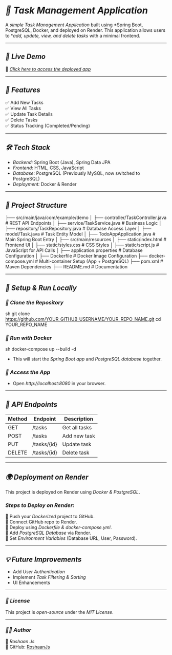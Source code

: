 # *📌 Task Management Application*  
A *simple Task Management Application* built using *Spring Boot, PostgreSQL, Docker, and deployed on Render. This application allows users to **add, update, view, and delete tasks* with a minimal frontend.

---

## *🚀 Live Demo*  
🔗 *[Click here to access the deployed app](https://task-management-tbz6.onrender.com)*  

---

## *📌 Features*  
✅ Add New Tasks  
✅ View All Tasks  
✅ Update Task Details  
✅ Delete Tasks  
✅ Status Tracking (Completed/Pending)  

---

## *🛠 Tech Stack*  
- *Backend:* Spring Boot (Java), Spring Data JPA  
- *Frontend:* HTML, CSS, JavaScript  
- *Database:* PostgreSQL (Previously MySQL, now switched to PostgreSQL)  
- *Deployment:* Docker & Render  

---

## *📂 Project Structure*  

├── src/main/java/com/example/demo
│   ├── controller/TaskController.java  # REST API Endpoints
│   ├── service/TaskService.java        # Business Logic
│   ├── repository/TaskRepository.java  # Database Access Layer
│   ├── model/Task.java                 # Task Entity Model
│   ├── TodoAppApplication.java         # Main Spring Boot Entry
│
├── src/main/resources
│   ├── static/index.html  # Frontend UI
│   ├── static/styles.css  # CSS Styles
│   ├── static/script.js   # JavaScript for API Calls
│   ├── application.properties  # Database Configuration
│
├── Dockerfile              # Docker Image Configuration
├── docker-compose.yml      # Multi-container Setup (App + PostgreSQL)
├── pom.xml                 # Maven Dependencies
├── README.md               # Documentation


---

## *🔧 Setup & Run Locally*
### *⿡ Clone the Repository*
sh
git clone https://github.com/YOUR_GITHUB_USERNAME/YOUR_REPO_NAME.git
cd YOUR_REPO_NAME


### *⿢ Run with Docker*
sh
docker-compose up --build -d

- This will start the *Spring Boot app* and *PostgreSQL database* together.

### *⿣ Access the App*
- Open *http://localhost:8080* in your browser.

---

## *📡 API Endpoints*
| Method | Endpoint        | Description       |
|--------|---------------|------------------|
| GET    | /tasks       | Get all tasks   |
| POST   | /tasks       | Add new task    |
| PUT    | /tasks/{id}  | Update task     |
| DELETE | /tasks/{id}  | Delete task     |

---

## *🌍 Deployment on Render*
This project is deployed on Render using *Docker & PostgreSQL*.  

### *Steps to Deploy on Render:*
⿡ Push your *Dockerized* project to GitHub.  
⿢ Connect GitHub repo to Render.  
⿣ Deploy using *Dockerfile & docker-compose.yml*.  
⿤ Add *PostgreSQL Database* via Render.  
⿥ Set *Environment Variables* (Database URL, User, Password).  

---

## *💡 Future Improvements*
- Add *User Authentication*  
- Implement *Task Filtering & Sorting*  
- UI Enhancements  

---

### *📜 License*  
This project is *open-source* under the *MIT License*.

---

### *🧑‍💻 Author*
👤 *Roshaan Js*  
🔗 GitHub: [RoshaanJs](https://github.com/RoshaanJs)  
